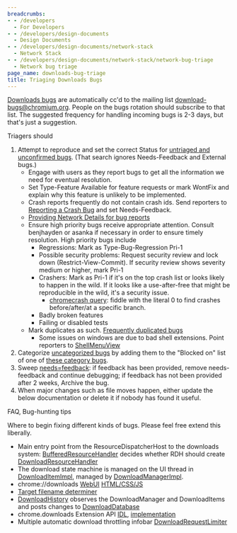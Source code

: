 ```yaml
---
breadcrumbs:
- - /developers
  - For Developers
- - /developers/design-documents
  - Design Documents
- - /developers/design-documents/network-stack
  - Network Stack
- - /developers/design-documents/network-stack/network-bug-triage
  - Network bug triage
page_name: downloads-bug-triage
title: Triaging Downloads Bugs
---
```


[Downloads
bugs](https://code.google.com/p/chromium/issues/list?can=2&q=cr-ui-browser%3Ddownloads&sort=&groupby=&colspec=ID+Pri+Status+Modified+Owner+Summary&nobtn=Update)
are automatically cc'd to the mailing list download-bugs@chromium.org. People on
the bugs rotation should subscribe to that list. The suggested frequency for
handling incoming bugs is 2-3 days, but that's just a suggestion.

Triagers should

1.  Attempt to reproduce and set the correct Status for [untriaged and
            unconfirmed
            bugs](http://crbug.com/?q=cr-ui-browser%3Ddownloads+status%3Auntriaged%2Cunconfirmed+-blocking%3A96604+-needs%3Dfeedback&colspec=ID+Summary+Modified).
            (That search ignores Needs-Feedback and External bugs.)
    *   Engage with users as they report bugs to get all the information
                we need for eventual resolution.
    *   Set Type-Feature Available for feature requests or mark WontFix
                and explain why this feature is unlikely to be implemented.
    *   Crash reports frequently do not contain crash ids. Send
                reporters to [Reporting a Crash
                Bug](http://www.chromium.org/for-testers/bug-reporting-guidelines/reporting-crash-bug)
                and set Needs-Feedback.
    *   [Providing Network Details for bug
                reports](/for-testers/providing-network-details)
    *   Ensure high priority bugs receive appropriate attention. Consult
                benjhayden or asanka if necessary in order to ensure timely
                resolution. High priority bugs include
        *   Regressions: Mark as Type-Bug-Regression Pri-1
        *   Possible security problems: Request security review and lock
                    down (Restrict-View-Commit). If security review shows
                    severity medium or higher, mark Pri-1
        *   Crashers: Mark as Pri-1 if it's on the top crash list or
                    looks likely to happen in the wild. If it looks like a
                    use-after-free that might be reproducible in the wild, it's
                    a security issue.
            *   [chromecrash
                        query](https://chromecrash.corp.google.com/browse?q=int32(extract_regexp(product.version%2C%20r'%5Cd%2B%5C.%5Cd%2B%5C.(%5Cd%2B)%5C.%5Cd%2B'))%20%3E%3D%200%20AND%0Acustom_data.ChromeCrashProto.ptype%3D'browser'%20AND%0A(custom_data.ChromeCrashProto.magic_signature_1.component%20CONTAINS%20'src%2Fcontent%2Fbrowser%2Fdownload'%20OR%0A%20custom_data.ChromeCrashProto.magic_signature_1.component%20CONTAINS%20'src%2Fchrome%2Fbrowser%2Fdownload'%20OR%0A%20custom_data.ChromeCrashProto.magic_signature_1.file_path%20CONTAINS%20'src%2Fchrome%2Fbrowser%2Fextensions%2Fapi%2Fdownloads'%20OR%0A%20custom_data.ChromeCrashProto.magic_signature_1.file_path%20CONTAINS%20'src%2Fchrome%2Fbrowser%2Fui%2Fwebui%2Fdownload')):
                        fiddle with the literal 0 to find crashes
                        before/after/at a specific branch.
        *   Badly broken features
        *   Failing or disabled tests
    *   Mark duplicates as such. [Frequently duplicated
                bugs](/developers/design-documents/network-stack/network-bug-triage/downloads-bug-triage/salient-bug-list)
        *   Some issues on windows are due to bad shell extensions.
                    Point reporters to
                    [ShellMenuView](http://www.nirsoft.net/utils/shell_menu_view.html)
2.  Categorize [uncategorized
            bugs](http://crbug.com?q=cr-ui-browser%3Ddownloads+-blocking%3A68191+-blocking%3A68195+-blocking%3A68196+-blocking%3A68197+-blocking%3A68198+-blocking%3A68200+-blocking%3A68201+-blocking%3A68204+-blocking%3A68206+-blocking%3A68208+-blocking%3A68209+-blocking%3A68276+-blocking%3A68356+-blocking%3A68358+-blocking%3A68359+-blocking%3A68361+-blocking%3A69298+-blocking%3A78147+-blocking%3A78148+-blocking%3A96604+-blocking%3A133971+-blocking%3A133960&colspec=ID+Summary+Modified)
            by adding them to the "Blocked on" list of one of [these category
            bugs](http://crbug.com/?q=Cr-Ui-Browser%3DDownloads+blocking%3A133960&colspec=ID+Summary).
3.  Sweep
            [needs=feedback](https://code.google.com/p/chromium/issues/list?can=2&q=cr-ui-browser=downloads%20needs=feedback&sort=modified&colspec=ID%20Status%20Owner%20Summary%20Modified):
            if feedback has been provided, remove needs-feedback and continue
            debugging; if feedback has not been provided after 2 weeks, Archive
            the bug.
4.  When major changes such as file moves happen, either update the
            below documentation or delete it if nobody has found it useful.

FAQ, Bug-hunting tips

Where to begin fixing different kinds of bugs. Please feel free extend this
liberally.

*   Main entry point from the ResourceDispatcherHost to the downloads
            system:
            [BufferedResourceHandler](https://code.google.com/p/chromium/codesearch#chromium/src/content/browser/loader/buffered_resource_handler.cc)
            decides whether RDH should create
            [DownloadResourceHandler](https://code.google.com/p/chromium/codesearch#chromium/src/content/browser/download/download_resource_handler.cc)
*   The download state machine is managed on the UI thread in
            [DownloadItemImpl](https://code.google.com/p/chromium/codesearch#chromium/src/content/browser/download/download_item_impl.cc),
            managed by
            [DownloadManagerImpl](https://code.google.com/p/chromium/codesearch#chromium/src/content/browser/download/download_manager_impl.cc).
*   chrome://downloads
            [WebUI](https://code.google.com/p/chromium/codesearch#chromium/src/chrome/browser/ui/webui/downloads_dom_handler.cc)
            [HTML/CSS/JS](https://code.google.com/p/chromium/codesearch#chromium/src/chrome/browser/resources/downloads/)
*   [Target filename
            determiner](https://code.google.com/p/chromium/codesearch#chromium/src/chrome/browser/download/download_target_determiner.cc)
*   [DownloadHistory](https://code.google.com/p/chromium/codesearch#chromium/src/chrome/browser/download/download_history.cc)
            observes the DownloadManager and DownloadItems and posts changes to
            [DownloadDatabase](https://code.google.com/p/chromium/codesearch#chromium/src/chrome/browser/history/download_database.cc)
*   chrome.downloads Extension API
            [IDL](https://code.google.com/p/chromium/codesearch#chromium/src/chrome/common/extensions/api/downloads.idl),
            [implementation](https://code.google.com/p/chromium/codesearch#chromium/src/chrome/browser/extensions/api/downloads/downloads_api.cc)
*   Multiple automatic download throttling infobar
            [DownloadRequestLimiter](https://code.google.com/p/chromium/codesearch#chromium/src/chrome/browser/download/download_request_limiter.cc)